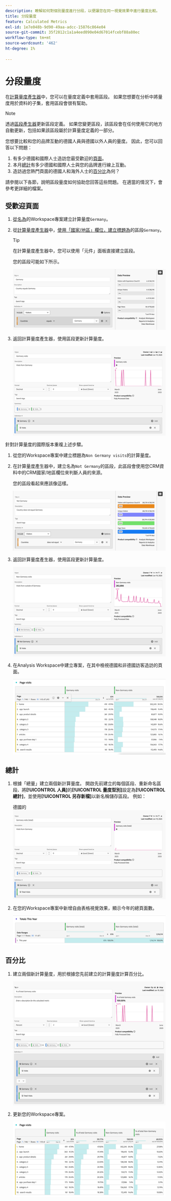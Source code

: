 ```yaml
---
description: 瞭解如何對個別量度進行分段，以便讓您在同一視覺效果中進行量度比較。
title: 分段量度
feature: Calculated Metrics
exl-id: 1e7e048b-9d90-49aa-adcc-15876c864e04
source-git-commit: 35f2812c1a1a4eed090e04d67014fcebf88a80ec
workflow-type: tm+mt
source-wordcount: '462'
ht-degree: 1%

---
```


# 分段量度

在[計算量度產生器](cm-build-metrics.md#definition-builder)中，您可以在量度定義中套用區段。 如果您想要在分析中將量度用於資料的子集，套用區段會很有幫助。

>[!NOTE]
>
>透過[區段產生器](/help/components/segmentation/segmentation-workflow/seg-build.md)更新區段定義。 如果您變更區段，該區段會在任何使用它的地方自動更新，包括如果該區段屬於計算量度定義的一部分。
>

您想要比較和您的品牌互動的德國人員與德國以外人員的量度。 因此，您可以回答以下問題：

1. 有多少德國和國際人士造訪您最受歡迎的[頁面](#popular-pages)。
1. 本月[總計](#totals)有多少德國和國際人士與您的品牌進行線上互動。
1. 造訪過您熱門頁面的德國人和海外人士的[百分比](#percentages)為何？

請參閱以下各節，說明區段量度如何協助您回答這些問題。 在適當的情況下，會參考更詳細的檔案。

## 受歡迎頁面

1. [從名為](../cm-workflow.md)的Workspace專案建立計算量度`Germany`。
1. 從[計算量度產生器](cm-build-metrics.md)中，[使用「國家/地區」欄位，建立標題為](/help/components/segmentation/segmentation-workflow/seg-build.md)的區段`Germany`。

   >[!TIP]
   >
   >在計算量度產生器中，您可以使用「元件」面板直接建立區段。
   >   

   您的區段可能如下所示。

   ![德國區段](assets/segment-germany.png)

1. 返回計算量度產生器，使用區段更新計算量度。

   ![計算量度Germany](assets/germany-visits.png)

針對計算量度的國際版本重複上述步驟。

1. 從您的Workspace專案中建立標題為`Non Germany visits`的計算量度。
1. 在計算量度產生器中，建立名為`Not Germany`的區段，此區段會使用您CRM資料中的CRM國家/地區欄位來判斷人員的來源。

   您的區段看起來應該像這樣。

   ![德國區段](assets/segment-not-germany.png)

1. 返回計算量度產生器，使用區段更新計算量度。

   ![計算量度Germany](assets/non-germany-visits.png)


1. 在Analysis Workspace中建立專案，在其中檢視德國和非德國訪客造訪的頁面。

   ![Workspace自由格式表格視覺效果顯示德國人員與國際人員](assets/workspace-german-vs-international.png)


## 總計

1. 根據「總量」建立兩個新計算量度。 開啟先前建立的每個區段、重新命名區段、將&#x200B;**[!UICONTROL 人員]**&#x200B;的&#x200B;**[!UICONTROL 量度型別]**&#x200B;設定為&#x200B;**[!UICONTROL 總計]**，並使用&#x200B;**[!UICONTROL 另存新檔]**&#x200B;以新名稱儲存區段。 例如：

   德國的![總計量度](assets/calculated-metric-germany-total.png)

1. 在您的Workspace專案中新增自由表格視覺效果，顯示今年的總頁面數。

   ![Workspace自由格式表格視覺效果顯示德文人員與國際人員總數](assets/workspace-german-vs-international-totals.png)


## 百分比

1. 建立兩個新計算量度，用於根據您先前建立的計算量度計算百分比。

   ![Workspace自由格式表格視覺效果顯示德文人員與國際總人員百分比](assets/calculated-metric-germany-total-percentage.png)


1. 更新您的Workspace專案。

   ![Workspace自由格式表格視覺效果顯示德文人員與國際人員總數](assets/workspace-german-vs-international-totals-percentage.png)

